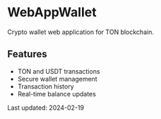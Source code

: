 # WebAppWallet

Crypto wallet web application for TON blockchain.

## Features

- TON and USDT transactions
- Secure wallet management
- Transaction history
- Real-time balance updates

Last updated: 2024-02-19 